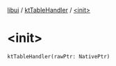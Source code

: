 [libui](../README.md) / [ktTableHandler](README.md) / [&lt;init&gt;](-init-.md)

# &lt;init&gt;

`ktTableHandler(rawPtr: NativePtr)`